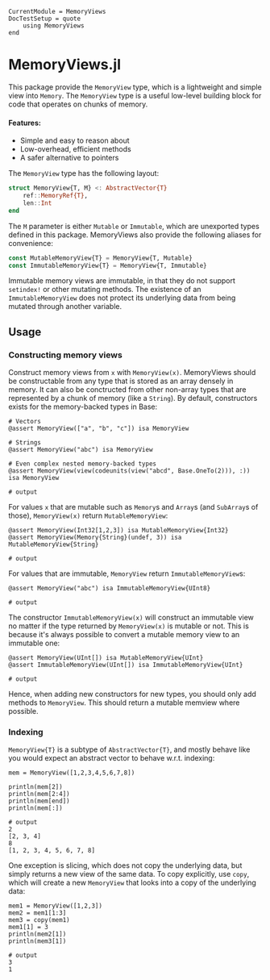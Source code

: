 ```@meta
CurrentModule = MemoryViews
DocTestSetup = quote
    using MemoryViews
end
```

# MemoryViews.jl
This package provide the `MemoryView` type, which is a lightweight and simple view into `Memory`.
The `MemoryView` type is a useful low-level building block for code that operates on chunks of memory.

#### Features:
* Simple and easy to reason about
* Low-overhead, efficient methods
* A safer alternative to pointers

The `MemoryView` type has the following layout:

```julia
struct MemoryView{T, M} <: AbstractVector{T}
    ref::MemoryRef{T},
    len::Int
end
```

The `M` parameter is either `Mutable` or `Immutable`, which are unexported types defined in this package.
MemoryViews also provide the following aliases for convenience:

```julia
const MutableMemoryView{T} = MemoryView{T, Mutable}
const ImmutableMemoryView{T} = MemoryView{T, Immutable}
```

Immutable memory views are immutable, in that they do not support `setindex!` or other
mutating methods. The existence of an `ImmutableMemoryView` does not protect its underlying
data from being mutated through another variable.

## Usage
### Constructing memory views
Construct memory views from `x` with `MemoryView(x)`.
MemoryViews should be constructable from any type that is stored as an array densely in memory.
It can also be conctructed from other non-array types that are represented by a chunk of memory (like a `String`).
By default, constructors exists for the memory-backed types in Base:

```jldoctest; output=false
# Vectors
@assert MemoryView(["a", "b", "c"]) isa MemoryView

# Strings
@assert MemoryView("abc") isa MemoryView

# Even complex nested memory-backed types
@assert MemoryView(view(codeunits(view("abcd", Base.OneTo(2))), :)) isa MemoryView

# output

```

For values `x` that are mutable such as `Memory`s and `Array`s (and `SubArray`s of those),
`MemoryView(x)` return `MutableMemoryView`:

```jldoctest; output=false
@assert MemoryView(Int32[1,2,3]) isa MutableMemoryView{Int32}
@assert MemoryView(Memory{String}(undef, 3)) isa MutableMemoryView{String}

# output

```

For values that are immutable, `MemoryView` return `ImmutableMemoryView`s:

```jldoctest; output=false
@assert MemoryView("abc") isa ImmutableMemoryView{UInt8}

# output

```

The constructor `ImmutableMemoryView(x)` will construct an immutable view no matter
if the type returned by `MemoryView(x)` is mutable or not.
This is because it's always possible to convert a mutable memory view to an immutable one:

```jldoctest; output=false
@assert MemoryView(UInt[]) isa MutableMemoryView{UInt}
@assert ImmutableMemoryView(UInt[]) isa ImmutableMemoryView{UInt}

# output

```

Hence, when adding new constructors for new types, you should only add
methods to `MemoryView`.
This should return a mutable memview where possible.

### Indexing
`MemoryView{T}` is a subtype of `AbstractVector{T}`, and mostly behave like you would expect
an abstract vector to behave w.r.t. indexing:

```jldoctest
mem = MemoryView([1,2,3,4,5,6,7,8])

println(mem[2])
println(mem[2:4])
println(mem[end])
println(mem[:])

# output
2
[2, 3, 4]
8
[1, 2, 3, 4, 5, 6, 7, 8]
```

One exception is slicing, which does not copy the underlying data, but simply
returns a new view of the same data.
To copy explicitly, use `copy`, which will create a new `MemoryView` that looks
into a copy of the underlying data:

```jldoctest
mem1 = MemoryView([1,2,3])
mem2 = mem1[1:3]
mem3 = copy(mem1)
mem1[1] = 3
println(mem2[1])
println(mem3[1])

# output
3
1
```
